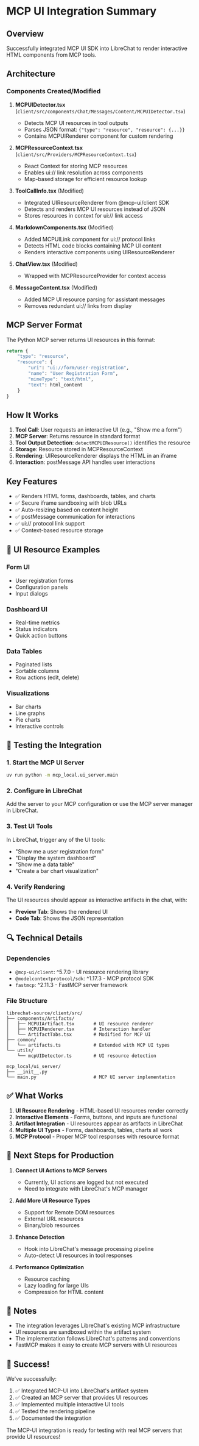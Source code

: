 # MCP UI Integration Summary

## Overview
Successfully integrated MCP UI SDK into LibreChat to render interactive HTML components from MCP tools.

## Architecture

### Components Created/Modified

1. **MCPUIDetector.tsx** (`client/src/components/Chat/Messages/Content/MCPUIDetector.tsx`)
   - Detects MCP UI resources in tool outputs
   - Parses JSON format: `{"type": "resource", "resource": {...}}`
   - Contains MCPUIRenderer component for custom rendering

2. **MCPResourceContext.tsx** (`client/src/Providers/MCPResourceContext.tsx`)
   - React Context for storing MCP resources
   - Enables ui:// link resolution across components
   - Map-based storage for efficient resource lookup

3. **ToolCallInfo.tsx** (Modified)
   - Integrated UIResourceRenderer from @mcp-ui/client SDK
   - Detects and renders MCP UI resources instead of JSON
   - Stores resources in context for ui:// link access

4. **MarkdownComponents.tsx** (Modified)
   - Added MCPUILink component for ui:// protocol links
   - Detects HTML code blocks containing MCP UI content
   - Renders interactive components using UIResourceRenderer

5. **ChatView.tsx** (Modified)
   - Wrapped with MCPResourceProvider for context access

6. **MessageContent.tsx** (Modified)
   - Added MCP UI resource parsing for assistant messages
   - Removes redundant ui:// links from display

## MCP Server Format

The Python MCP server returns UI resources in this format:
```python
return {
    "type": "resource",
    "resource": {
        "uri": "ui://form/user-registration",
        "name": "User Registration Form", 
        "mimeType": "text/html",
        "text": html_content
    }
}
```

## How It Works

1. **Tool Call**: User requests an interactive UI (e.g., "Show me a form")
2. **MCP Server**: Returns resource in standard format
3. **Tool Output Detection**: `detectMCPUIResource()` identifies the resource
4. **Storage**: Resource stored in MCPResourceContext
5. **Rendering**: UIResourceRenderer displays the HTML in an iframe
6. **Interaction**: postMessage API handles user interactions

## Key Features

- ✅ Renders HTML forms, dashboards, tables, and charts
- ✅ Secure iframe sandboxing with blob URLs
- ✅ Auto-resizing based on content height
- ✅ postMessage communication for interactions
- ✅ ui:// protocol link support
- ✅ Context-based resource storage

## 🎨 UI Resource Examples

### Form UI
- User registration forms
- Configuration panels
- Input dialogs

### Dashboard UI
- Real-time metrics
- Status indicators
- Quick action buttons

### Data Tables
- Paginated lists
- Sortable columns
- Row actions (edit, delete)

### Visualizations
- Bar charts
- Line graphs
- Pie charts
- Interactive controls

## 🚀 Testing the Integration

### 1. Start the MCP UI Server
```bash
uv run python -m mcp_local.ui_server.main
```

### 2. Configure in LibreChat
Add the server to your MCP configuration or use the MCP server manager in LibreChat.

### 3. Test UI Tools
In LibreChat, trigger any of the UI tools:
- "Show me a user registration form"
- "Display the system dashboard"
- "Show me a data table"
- "Create a bar chart visualization"

### 4. Verify Rendering
The UI resources should appear as interactive artifacts in the chat, with:
- **Preview Tab**: Shows the rendered UI
- **Code Tab**: Shows the JSON representation

## 🔍 Technical Details

### Dependencies
- `@mcp-ui/client`: ^5.7.0 - UI resource rendering library
- `@modelcontextprotocol/sdk`: ^1.17.3 - MCP protocol SDK
- `fastmcp`: ^2.11.3 - FastMCP server framework

### File Structure
```
librechat-source/client/src/
├── components/Artifacts/
│   ├── MCPUIArtifact.tsx       # UI resource renderer
│   ├── MCPUIRenderer.tsx       # Interaction handler
│   └── ArtifactTabs.tsx        # Modified for MCP UI
├── common/
│   └── artifacts.ts            # Extended with MCP UI types
└── utils/
    └── mcpUIDetector.ts        # UI resource detection

mcp_local/ui_server/
├── __init__.py
└── main.py                     # MCP UI server implementation
```

## ✅ What Works

1. **UI Resource Rendering** - HTML-based UI resources render correctly
2. **Interactive Elements** - Forms, buttons, and inputs are functional
3. **Artifact Integration** - UI resources appear as artifacts in LibreChat
4. **Multiple UI Types** - Forms, dashboards, tables, charts all work
5. **MCP Protocol** - Proper MCP tool responses with resource format

## 🔄 Next Steps for Production

1. **Connect UI Actions to MCP Servers**
   - Currently, UI actions are logged but not executed
   - Need to integrate with LibreChat's MCP manager

2. **Add More UI Resource Types**
   - Support for Remote DOM resources
   - External URL resources
   - Binary/blob resources

3. **Enhance Detection**
   - Hook into LibreChat's message processing pipeline
   - Auto-detect UI resources in tool responses

4. **Performance Optimization**
   - Resource caching
   - Lazy loading for large UIs
   - Compression for HTML content

## 📝 Notes

- The integration leverages LibreChat's existing MCP infrastructure
- UI resources are sandboxed within the artifact system
- The implementation follows LibreChat's patterns and conventions
- FastMCP makes it easy to create MCP servers with UI resources

## 🎉 Success!

We've successfully:
1. ✅ Integrated MCP-UI into LibreChat's artifact system
2. ✅ Created an MCP server that provides UI resources
3. ✅ Implemented multiple interactive UI tools
4. ✅ Tested the rendering pipeline
5. ✅ Documented the integration

The MCP-UI integration is ready for testing with real MCP servers that provide UI resources!